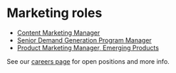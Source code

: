 # Marketing roles
- [Content Marketing Manager](https://boards.greenhouse.io/sourcegraph91/jobs/4003927004)
- [Senior Demand Generation Program Manager](https://boards.greenhouse.io/sourcegraph91/jobs/4003928004)
- [Product Marketing Manager, Emerging Products](https://boards.greenhouse.io/sourcegraph91/jobs/4003930004)

See our [careers page](https://boards.greenhouse.io/sourcegraph91) for open positions and more info.
